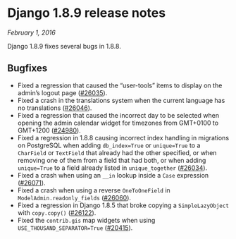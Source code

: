 # Django 1.8.9 release notes

*February 1, 2016*

Django 1.8.9 fixes several bugs in 1.8.8.

## Bugfixes

* Fixed a regression that caused the “user-tools” items to display on the
  admin’s logout page ([#26035](https://code.djangoproject.com/ticket/26035)).
* Fixed a crash in the translations system when the current language has no
  translations ([#26046](https://code.djangoproject.com/ticket/26046)).
* Fixed a regression that caused the incorrect day to be selected when opening
  the admin calendar widget for timezones from GMT+0100 to GMT+1200
  ([#24980](https://code.djangoproject.com/ticket/24980)).
* Fixed a regression in 1.8.8 causing incorrect index handling in migrations on
  PostgreSQL when adding `db_index=True` or `unique=True` to a
  `CharField` or `TextField` that already had the other specified, or when
  removing one of them from a field that had both, or when adding
  `unique=True` to a field already listed in `unique_together`
  ([#26034](https://code.djangoproject.com/ticket/26034)).
* Fixed a crash when using an `__in` lookup inside a `Case` expression
  ([#26071](https://code.djangoproject.com/ticket/26071)).
* Fixed a crash when using a reverse `OneToOneField` in
  `ModelAdmin.readonly_fields` ([#26060](https://code.djangoproject.com/ticket/26060)).
* Fixed a regression in Django 1.8.5 that broke copying a `SimpleLazyObject`
  with `copy.copy()` ([#26122](https://code.djangoproject.com/ticket/26122)).
* Fixed the `contrib.gis` map widgets when using
  `USE_THOUSAND_SEPARATOR=True` ([#20415](https://code.djangoproject.com/ticket/20415)).
